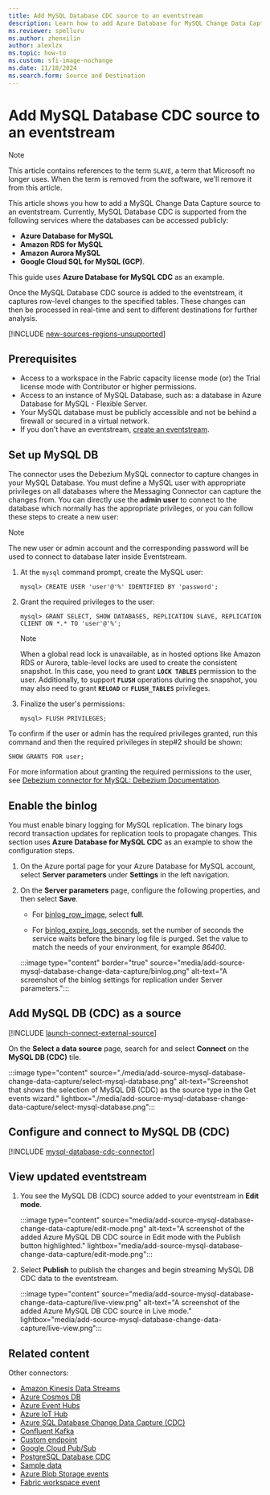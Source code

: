 ```yaml
---
title: Add MySQL Database CDC source to an eventstream
description: Learn how to add Azure Database for MySQL Change Data Capture (CDC) source to an eventstream.
ms.reviewer: spelluru
ms.author: zhenxilin
author: alexlzx
ms.topic: how-to
ms.custom: sfi-image-nochange
ms.date: 11/18/2024
ms.search.form: Source and Destination
---
```


# Add MySQL Database CDC source to an eventstream

>[!NOTE]
>This article contains references to the term `SLAVE`, a term that Microsoft no longer uses. When the term is removed from the software, we'll remove it from this article.

This article shows you how to add a MySQL Change Data Capture source to an eventstream. Currently, MySQL Database CDC is supported from the following services where the databases can be accessed publicly:
- **Azure Database for MySQL**
- **Amazon RDS for MySQL**
- **Amazon Aurora MySQL** 
- **Google Cloud SQL for MySQL (GCP)**. 

This guide uses **Azure Database for MySQL CDC** as an example.

Once the MySQL Database CDC source is added to the eventstream, it captures row-level changes to the specified tables. These changes can then be processed in real-time and sent to different destinations for further analysis.

[!INCLUDE [new-sources-regions-unsupported](./includes/new-sources-regions-unsupported.md)]

## Prerequisites

- Access to a workspace in the Fabric capacity license mode (or) the Trial license mode with Contributor or higher permissions. 
- Access to an instance of MySQL Database, such as: a database in Azure Database for MySQL - Flexible Server.
- Your MySQL database must be publicly accessible and not be behind a firewall or secured in a virtual network.
- If you don't have an eventstream, [create an eventstream](create-manage-an-eventstream.md). 


## Set up MySQL DB

The connector uses the Debezium MySQL connector to capture changes in your MySQL Database. You must define a MySQL user with appropriate privileges on all databases where the Messaging Connector can capture the changes from. You can directly use the **admin user** to connect to the database which normally has the appropriate privileges, or you can follow these steps to create a new user:

> [!NOTE]
> The new user or admin account and the corresponding password will be used to connect to database later inside Eventstream. 

1. At the `mysql` command prompt, create the MySQL user:

   ```
   mysql> CREATE USER 'user'@'%' IDENTIFIED BY 'password';
   ```

1. Grant the required privileges to the user:

   ```
   mysql> GRANT SELECT, SHOW DATABASES, REPLICATION SLAVE, REPLICATION CLIENT ON *.* TO 'user'@'%';
   ```

   > [!NOTE]
   > When a global read lock is unavailable, as in hosted options like Amazon RDS or Aurora, table-level locks are used to create the consistent snapshot. In this case, you need to grant **`LOCK TABLES`** permission to the user. Additionally, to support **`FLUSH`** operations during the snapshot, you may also need to grant **`RELOAD`** or **`FLUSH_TABLES`** privileges.

1. Finalize the user's permissions:

   ```
   mysql> FLUSH PRIVILEGES;
   ```

To confirm if the user or admin has the required privileges granted, run this command and then the required privileges in step#2 should be shown:

```
SHOW GRANTS FOR user;
```


For more information about granting the required permissions to the user, see [Debezium connector for MySQL: Debezium Documentation](https://debezium.io/documentation/reference/stable/connectors/mysql.html#mysql-creating-user).

## Enable the binlog

You must enable binary logging for MySQL replication. The binary logs record transaction updates for replication tools to propagate changes. This section uses **Azure Database for MySQL CDC** as an example to show the configuration steps.

1. On the Azure portal page for your Azure Database for MySQL account, select **Server parameters** under **Settings** in the left navigation.

1. On the **Server parameters** page, configure the following properties, and then select **Save**.

   - For [binlog_row_image](https://dev.mysql.com/doc/refman/8.0/en/replication-options-binary-log.html#sysvar_binlog_row_image), select **full**.

   - For [binlog_expire_logs_seconds](https://dev.mysql.com/doc/refman/8.0/en/replication-options-binary-log.html#sysvar_binlog_expire_logs_seconds), set the number of seconds the service waits before the binary log file is purged. Set the value to match the needs of your environment, for example *86400*.

   :::image type="content" border="true" source="media/add-source-mysql-database-change-data-capture/binlog.png" alt-text="A screenshot of the binlog settings for replication under Server parameters.":::

## Add MySQL DB (CDC) as a source
[!INCLUDE [launch-connect-external-source](./includes/launch-connect-external-source.md)]

On the **Select a data source** page, search for and select **Connect** on the **MySQL DB (CDC)** tile.

:::image type="content" source="./media/add-source-mysql-database-change-data-capture/select-mysql-database.png" alt-text="Screenshot that shows the selection of MySQL DB (CDC) as the source type in the Get events wizard." lightbox="./media/add-source-mysql-database-change-data-capture/select-mysql-database.png":::

## Configure and connect to MySQL DB (CDC) 

[!INCLUDE [mysql-database-cdc-connector](./includes/mysql-database-cdc-source-connector.md)]

## View updated eventstream
1. You see the MySQL DB (CDC) source added to your eventstream in **Edit mode**.

    :::image type="content" source="media/add-source-mysql-database-change-data-capture/edit-mode.png" alt-text="A screenshot of the added Azure MySQL DB CDC source in Edit mode with the Publish button highlighted." lightbox="media/add-source-mysql-database-change-data-capture/edit-mode.png":::
1. Select **Publish** to publish the changes and begin streaming MySQL DB CDC data to the eventstream.

    :::image type="content" source="media/add-source-mysql-database-change-data-capture/live-view.png" alt-text="A screenshot of the added Azure MySQL DB CDC source in Live mode." lightbox="media/add-source-mysql-database-change-data-capture/live-view.png":::

## Related content

Other connectors:

- [Amazon Kinesis Data Streams](add-source-amazon-kinesis-data-streams.md)
- [Azure Cosmos DB](add-source-azure-cosmos-db-change-data-capture.md)
- [Azure Event Hubs](add-source-azure-event-hubs.md)
- [Azure IoT Hub](add-source-azure-iot-hub.md)
- [Azure SQL Database Change Data Capture (CDC)](add-source-azure-sql-database-change-data-capture.md)
- [Confluent Kafka](add-source-confluent-kafka.md)
- [Custom endpoint](add-source-custom-app.md)
- [Google Cloud Pub/Sub](add-source-google-cloud-pub-sub.md) 
- [PostgreSQL Database CDC](add-source-postgresql-database-change-data-capture.md)
- [Sample data](add-source-sample-data.md)
- [Azure Blob Storage events](add-source-azure-blob-storage.md)
- [Fabric workspace event](add-source-fabric-workspace.md)
